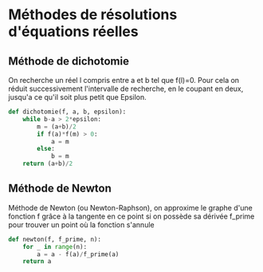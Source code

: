 # Méthodes de résolutions d'équations réelles


## Méthode de dichotomie

On recherche un réel l compris entre a et b tel que f(l)=0. Pour cela on réduit successivement l'intervalle de recherche, en le coupant en deux, jusqu'a ce qu'il soit plus petit que Epsilon.

```python
def dichotomie(f, a, b, epsilon):
    while b-a > 2*epsilon:
        m = (a+b)/2
        if f(a)*f(m) > 0:
            a = m
        else:
            b = m
    return (a+b)/2
```

## Méthode de Newton

Méthode de Newton (ou Newton-Raphson), on approxime le graphe d'une fonction f grâce à la tangente en ce point si on possède sa dérivée f_prime pour trouver un point où la fonction s'annule


```python
def newton(f, f_prime, n):
    for _ in range(n):
        a = a - f(a)/f_prime(a)
    return a
```